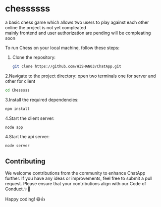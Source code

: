 # chessssss
a basic chess game which allows two users to play against each other online the project is not yet compleated  
mainly frontend and user authorization are pending will be compleating soon 


To run Chess on your local machine, follow these steps:

1. Clone the repository:

   ```bash
   git clone https://github.com/HISHAN03/ChatApp.git
   ```
2.Navigate to the project directory: open two terminals one for server and other for client 
   ```bash
   cd Chesssss
   ```
3.Install the required dependencies:
```bash
npm install
```
4.Start the client server:
```bash
node app
```
4.Start the api server:
```bash
node server
```

## Contributing
We welcome contributions from the community to enhance ChatApp further. If you have any ideas or improvements,
feel free to submit a pull request. Please ensure that your contributions align with our Code of Conduct.✨🤝

Happy coding! 😄👍


